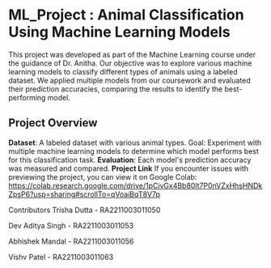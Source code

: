 # ML_Project : Animal Classification Using Machine Learning Models
This project was developed as part of the Machine Learning course under the guidance of Dr. Anitha. Our objective was to explore various machine learning models to classify different types of animals using a labeled dataset. We applied multiple models from our coursework and evaluated their prediction accuracies, comparing the results to identify the best-performing model.

## Project Overview
**Dataset**: A labeled dataset with various animal types.
Goal: Experiment with multiple machine learning models to determine which model performs best for this classification task.
**Evaluation**: Each model's prediction accuracy was measured and compared.
**Project Link**
If you encounter issues with previewing the project, you can view it on Google Colab: 
https://colab.research.google.com/drive/1pCjvGx4Bb80lt7P0nVZxHhsHNDkZpsP6?usp=sharing#scrollTo=qVoaiBqT8V7p

Contributors
Trisha Dutta - RA2211003011050

Dev Aditya Singh - RA2211003011053

Abhishek Mandal - RA2211003011056

Vishv Patel - RA2211003011063
